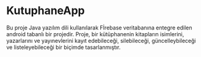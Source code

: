 # KutuphaneApp
Bu proje Java yazılım dili kullanılarak Fİrebase veritabanına entegre edilen android tabanlı bir projedir. Proje, bir kütüphanenin kitapların isimlerini, yazarlarını ve yayınevlerini kayıt edebileceği, silebileceği, güncelleybileceği ve listeleyebileceği bir biçimde tasarlanmıştır.
